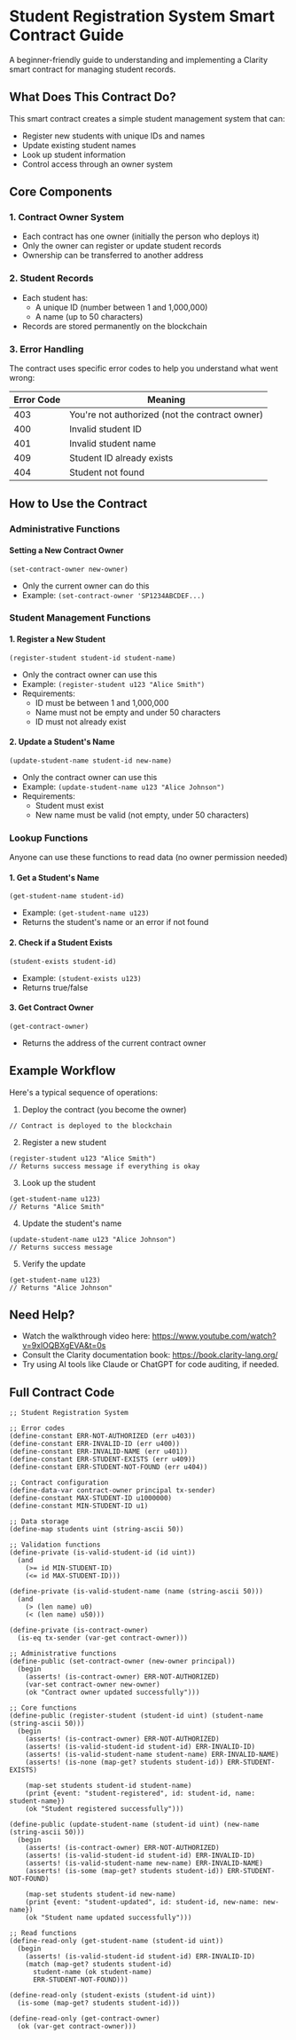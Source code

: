 # Student Registration System Smart Contract Guide
A beginner-friendly guide to understanding and implementing a Clarity smart contract for managing student records.

## What Does This Contract Do?
This smart contract creates a simple student management system that can:
- Register new students with unique IDs and names
- Update existing student names
- Look up student information
- Control access through an owner system

## Core Components

### 1. Contract Owner System
- Each contract has one owner (initially the person who deploys it)
- Only the owner can register or update student records
- Ownership can be transferred to another address

### 2. Student Records
- Each student has:
  - A unique ID (number between 1 and 1,000,000)
  - A name (up to 50 characters)
- Records are stored permanently on the blockchain

### 3. Error Handling
The contract uses specific error codes to help you understand what went wrong:

| Error Code | Meaning |
|------------|---------|
| 403 | You're not authorized (not the contract owner) |
| 400 | Invalid student ID |
| 401 | Invalid student name |
| 409 | Student ID already exists |
| 404 | Student not found |

## How to Use the Contract

### Administrative Functions

#### Setting a New Contract Owner
```clarity
(set-contract-owner new-owner)
```
- Only the current owner can do this
- Example: `(set-contract-owner 'SP1234ABCDEF...)`

### Student Management Functions

#### 1. Register a New Student
```clarity
(register-student student-id student-name)
```
- Only the contract owner can use this
- Example: `(register-student u123 "Alice Smith")`
- Requirements:
  - ID must be between 1 and 1,000,000
  - Name must not be empty and under 50 characters
  - ID must not already exist

#### 2. Update a Student's Name
```clarity
(update-student-name student-id new-name)
```
- Only the contract owner can use this
- Example: `(update-student-name u123 "Alice Johnson")`
- Requirements:
  - Student must exist
  - New name must be valid (not empty, under 50 characters)

### Lookup Functions
Anyone can use these functions to read data (no owner permission needed)

#### 1. Get a Student's Name
```clarity
(get-student-name student-id)
```
- Example: `(get-student-name u123)`
- Returns the student's name or an error if not found

#### 2. Check if a Student Exists
```clarity
(student-exists student-id)
```
- Example: `(student-exists u123)`
- Returns true/false

#### 3. Get Contract Owner
```clarity
(get-contract-owner)
```
- Returns the address of the current contract owner

## Example Workflow

Here's a typical sequence of operations:

1. Deploy the contract (you become the owner)
```clarity
// Contract is deployed to the blockchain
```

2. Register a new student
```clarity
(register-student u123 "Alice Smith")
// Returns success message if everything is okay
```

3. Look up the student
```clarity
(get-student-name u123)
// Returns "Alice Smith"
```

4. Update the student's name
```clarity
(update-student-name u123 "Alice Johnson")
// Returns success message
```

5. Verify the update
```clarity
(get-student-name u123)
// Returns "Alice Johnson"
```

## Need Help?

- Watch the walkthrough video here: https://www.youtube.com/watch?v=9xlOQBXgEVA&t=0s 
- Consult the Clarity documentation book: https://book.clarity-lang.org/
- Try using AI tools like Claude or ChatGPT for code auditing, if needed. 

## Full Contract Code
```clarity
;; Student Registration System

;; Error codes
(define-constant ERR-NOT-AUTHORIZED (err u403))
(define-constant ERR-INVALID-ID (err u400))
(define-constant ERR-INVALID-NAME (err u401))
(define-constant ERR-STUDENT-EXISTS (err u409))
(define-constant ERR-STUDENT-NOT-FOUND (err u404))

;; Contract configuration
(define-data-var contract-owner principal tx-sender)
(define-constant MAX-STUDENT-ID u1000000)
(define-constant MIN-STUDENT-ID u1)

;; Data storage
(define-map students uint (string-ascii 50))

;; Validation functions
(define-private (is-valid-student-id (id uint))
  (and 
    (>= id MIN-STUDENT-ID)
    (<= id MAX-STUDENT-ID)))

(define-private (is-valid-student-name (name (string-ascii 50)))
  (and 
    (> (len name) u0)
    (< (len name) u50)))

(define-private (is-contract-owner)
  (is-eq tx-sender (var-get contract-owner)))

;; Administrative functions
(define-public (set-contract-owner (new-owner principal))
  (begin
    (asserts! (is-contract-owner) ERR-NOT-AUTHORIZED)
    (var-set contract-owner new-owner)
    (ok "Contract owner updated successfully")))

;; Core functions
(define-public (register-student (student-id uint) (student-name (string-ascii 50)))
  (begin
    (asserts! (is-contract-owner) ERR-NOT-AUTHORIZED)
    (asserts! (is-valid-student-id student-id) ERR-INVALID-ID)
    (asserts! (is-valid-student-name student-name) ERR-INVALID-NAME)
    (asserts! (is-none (map-get? students student-id)) ERR-STUDENT-EXISTS)
    
    (map-set students student-id student-name)
    (print {event: "student-registered", id: student-id, name: student-name})
    (ok "Student registered successfully")))

(define-public (update-student-name (student-id uint) (new-name (string-ascii 50)))
  (begin
    (asserts! (is-contract-owner) ERR-NOT-AUTHORIZED)
    (asserts! (is-valid-student-id student-id) ERR-INVALID-ID)
    (asserts! (is-valid-student-name new-name) ERR-INVALID-NAME)
    (asserts! (is-some (map-get? students student-id)) ERR-STUDENT-NOT-FOUND)
    
    (map-set students student-id new-name)
    (print {event: "student-updated", id: student-id, new-name: new-name})
    (ok "Student name updated successfully")))

;; Read functions
(define-read-only (get-student-name (student-id uint))
  (begin
    (asserts! (is-valid-student-id student-id) ERR-INVALID-ID)
    (match (map-get? students student-id)
      student-name (ok student-name)
      ERR-STUDENT-NOT-FOUND)))

(define-read-only (student-exists (student-id uint))
  (is-some (map-get? students student-id)))

(define-read-only (get-contract-owner)
  (ok (var-get contract-owner)))
```
